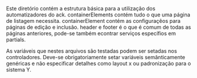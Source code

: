Este diretório contém a estrutura básica para a utilização dos automatizadores do ack.
containerElements contém tudo o que uma página de listagem necessita.
containerElement contém as configuraçẽos para páginas de edição e inclusão.
header e footer é o que é comum de todas as páginas anteriores,
pode-se também econtrar serviços específios em partials.

As variáveis que nestes arquivos são testadas podem ser setadas nos controladores. Deve-se obrigatoriamente setar variáveis semânticamente genéricas e não especificar detalhes como layout x ou padronização para o sistema Y.
